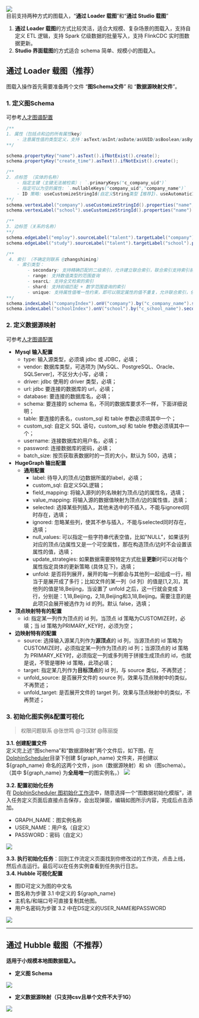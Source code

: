 ![](/load.png)  
目前支持两种方式的图载入，“**通过 Loader 载图**”和“**通过 Studio 载图**”

1. **通过 Loader 载图**的方式比较灵活，适合大规模、复杂场景的图载入，支持自定义 ETL 逻辑，支持 Spark 亿级数据的批量写入，支持 FlinkCDC 实时图数据更新。
2. **Studio 界面载图**的方式适合 schema 简单、规模小的图载入。

## 通过 Loader 载图（推荐）
图载入操作首先需要准备两个文件 “**图Schema文件**” 和 “**数据源映射文件**”。
### 1. 定义图Schema
可参考[人才图谱配置](https://dolphinscheduler.research-pro.sy.cvte.cn/dolphinscheduler/ui/resource/file/list/9)

```java
/**
1. 属性（包括点和边的所有属性key）
    - 注意属性值的类型定义，支持：asText/asInt/asDate/asUUID/asBoolean/asByte/asBlob/asDouble/asFloat/asLong
**/

schema.propertyKey("name").asText().ifNotExist().create();
schema.propertyKey("create_time").asText().ifNotExist().create();

/**
2. 点标签 （实体的名称）
    - 指定主键（主键无法被检索）: `.primaryKeys("c_company_uid")`
    - 指定可以为空的属性: `.nullableKeys("company_uid","company_name")` 
    - ID 策略: useCustomizeStringId(自定义String类型【推荐】)、useAutomaticId(自动生成)、usePrimaryKeyId(使用主键)、useCustomizeNumberId(自定义int类型)
**/
schema.vertexLabel("company").useCustomizeStringId().properties("name","create_time").ifNotExist().create();
schema.vertexLabel("school").useCustomizeStringId().properties("name").ifNotExist().create();

/**
3. 边标签（关系的名称）
**/
schema.edgeLabel("employ").sourceLabel("talent").targetLabel("company").properties("name","create_time").ifNotExist().create();
schema.edgeLabel("study").sourceLabel("talent").targetLabel("school").properties("name").ifNotExist().create();

/**
 4. 索引 （不确定则联系 @zhangshiming）
    - 索引类型：
        - secondary: 支持精确匹配的二级索引，允许建立联合索引，联合索引支持索引前缀搜索
        - range: 支持数值类型的范围查询
        - searcL: 支持全文检索的索引
        - shard: 支持前缀匹配 + 数字范围查询的索引
        - unique: 支持属性值唯一性约束，即可以限定属性的值不重复，允许联合索引，但不支持查询
**/
schema.indexLabel("companyIndex").onV("company").by("c_company_name").secondary().ifNotExist().create();
schema.indexLabel("schoolIndex").onV("school").by("c_school_name").secondary().ifNotExist().create();
```

### 2. 定义数据源映射
可参考[人才图谱配置](https://dolphinscheduler.research-pro.sy.cvte.cn/dolphinscheduler/ui/resource/file/list/10)
- **Mysql 输入配置**  
  - type: 输入源类型，必须填 jdbc 或 JDBC，必填；
  - vendor: 数据库类型，可选项为 [MySQL、PostgreSQL、Oracle、SQLServer]，不区分大小写，必填；
  - driver: jdbc 使用的 driver 类型，必填；
  - url: jdbc 要连接的数据库的 url，必填；
  - database: 要连接的数据库名，必填；
  - schema: 要连接的 schema 名，不同的数据库要求不一样，下面详细说明；
  - table: 要连接的表名，custom_sql 和 table 参数必须填其中一个；
  - custom_sql: 自定义 SQL 语句，custom_sql 和 table 参数必须填其中一个；
  - username: 连接数据库的用户名，必填；
  - password: 连接数据库的密码，必填；
  - batch_size: 按页获取表数据时的一页的大小，默认为 500，选填；
- **HugeGraph 输出配置**  
  - **通用配置**  
    - label: 待导入的顶点/边数据所属的label，必填；
    - custom_sql: 自定义SQL逻辑；
    - field_mapping: 将输入源列的列名映射为顶点/边的属性名，选填；
    - value_mapping: 将输入源的数据值映射为顶点/边的属性值，选填；
    - selected: 选择某些列插入，其他未选中的不插入，不能与ignored同时存在，选填；
    - ignored: 忽略某些列，使其不参与插入，不能与selected同时存在，选填；
    - null_values: 可以指定一些字符串代表空值，比如"NULL”，如果该列对应的顶点/边属性又是一个可空属性，那在构造顶点/边时不会设置该属性的值，选填；
    - update_strategies: 如果数据需要按特定方式批量**更新**时可以对每个属性指定具体的更新策略 (具体见下)，选填；
    - unfold: 是否将列展开，展开的每一列都会与其他列一起组成一行，相当于是展开成了多行；比如文件的某一列（id 列）的值是[1,2,3]，其他列的值是18,Beijing，当设置了 unfold 之后，这一行就会变成 3 行，分别是：1,18,Beijing，2,18,Beijing和3,18,Beijing。需要注意的是此项只会展开被选作为 id 的列。默认 false，选填；
- **顶点映射特有的配置**
  - id: 指定某一列作为顶点的 id 列，当顶点 id 策略为CUSTOMIZE时，必填；当 id 策略为PRIMARY_KEY时，必须为空；
- **边映射特有的配置**
  - source: 选择输入源某几列作为**源顶点**的 id 列，当源顶点的 id 策略为 CUSTOMIZE时，必须指定某一列作为顶点的 id 列；当源顶点的 id 策略为 PRIMARY_KEY时，必须指定一列或多列用于拼接生成顶点的 id，也就是说，不管是哪种 id 策略，此项必填；
  - target: 指定某几列作为**目标顶点**的 id 列，与 source 类似，不再赘述；
  - unfold_source: 是否展开文件的 source 列，效果与顶点映射中的类似，不再赘述；
  - unfold_target: 是否展开文件的 target 列，效果与顶点映射中的类似，不再赘述；

### 3. 初始化图实例&配置可视化
> 权限问题联系 @张世鸣 @刁汉财 @陈丽旋

**3.1. 创建配置文件**  
定义完上述“图schema”和“数据源映射”两个文件后，如下图，在 [DolphinScheduler](https://dolphinscheduler.research-pro.sy.cvte.cn/dolphinscheduler/ui/resource/file/subdirectory/7)目录下创建 ${graph_name} 文件夹，并创建以 ${graph_name} 命名的这两个文件，json（数据源映射）和 sh（图schema）。（其中 ${graph_name} 为**全局唯一**的图实例名，）
![](/load1.png)

**3.2. 配置初始化任务**<br />在 [DolphinScheduler 图初始化工作流](https://dolphinscheduler.research-pro.sy.cvte.cn/dolphinscheduler/ui/projects/5879643923328/workflow-definition)中，随意选择一个“图数据初始化模版”，进入任务定义页面后直接点击保存，会出现弹窗，编辑如图所示内容，完成后点击添加。
- GRAPH_NAME：图实例名称
- USER_NAME：用户名（自定义）
- PASSWORD：密码（自定义）

![](/load2.png)  

**3.3. 执行初始化任务**：回到工作流定义页面找到你修改过的工作流，点击上线，然后点击运行。最后可以在任务实例查看到任务执行日志。<br />**3.4. Hubble 可视化配置**

- 图ID可定义为图的中文名
- 图名称为步骤 3.1 中定义的 ${graph_name}
- 主机名/和端口号可直接复制其他图。
- 用户名密码为步骤 3.2 中在DS定义的USER_NAME和PASSWORD

![](/load3.png)

-----

## 通过 Hubble 载图（不推荐）
**适用于小规模本地图数据载入。**
- **定义图 Schema**

![](/load4.png)

- **定义数据源映射（只支持csv且单个文件不大于1G）**

![](/load5.png)
